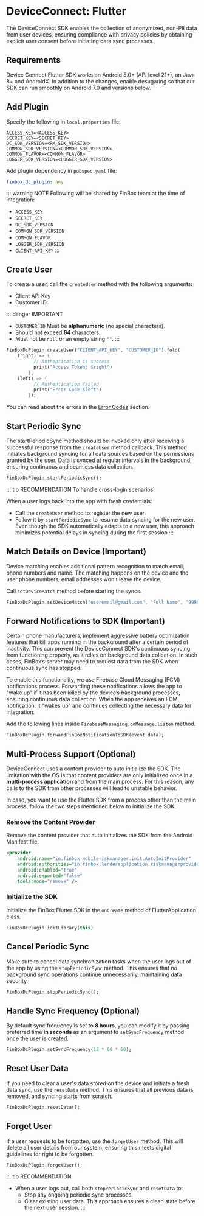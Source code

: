 # DeviceConnect: Flutter

The DeviceConnect SDK enables the collection of anonymized, non-PII data from user devices, ensuring compliance with privacy policies by obtaining explicit user consent before initiating data sync processes.

## Requirements

Device Connect Flutter SDK works on Android 5.0+ (API level 21+), on Java 8+ and AndroidX. In addition to the changes, enable desugaring so that our SDK can run smoothly on Android 7.0 and versions below.

<CodeSwitcher :languages="{kotlin:'Kotlin',groovy:'Groovy'}">
<template v-slot:kotlin>

```kotlin
android {
    ...
    defaultConfig {
        ...
        // Minimum 5.0+ devices
        minSdkVersion(21)
        ...
    }
    ...
    compileOptions {
        // Flag to enable support for the new language APIs
        coreLibraryDesugaringEnabled = true
        // Sets Java compatibility to Java 8
        sourceCompatibility = JavaVersion.VERSION_1_8
        targetCompatibility = JavaVersion.VERSION_1_8
    }
    // For Kotlin projects
    kotlinOptions {
        jvmTarget = "1.8"
    }
}

dependencies {
    coreLibraryDesugaring("com.android.tools:desugar_jdk_libs:1.1.5")
}
```

</template>
<template v-slot:groovy>

```groovy
android {
    ...
    defaultConfig {
        ...
        // Minimum 5.0+ devices
        minSdkVersion 21
        ...
    }
    ...
    compileOptions {
        // Flag to enable support for the new language APIs
        coreLibraryDesugaringEnabled true
        // Sets Java compatibility to Java 8
        sourceCompatibility JavaVersion.VERSION_1_8
        targetCompatibility JavaVersion.VERSION_1_8
    }
    // For Kotlin projects
    kotlinOptions {
        jvmTarget = "1.8"
    }
}

dependencies {
    coreLibraryDesugaring 'com.android.tools:desugar_jdk_libs:1.1.5'
}
```

</template>
</CodeSwitcher>

## Add Plugin

Specify the following in `local.properties` file:
  
  ```properties
  ACCESS_KEY=<ACCESS_KEY>
  SECRET_KEY=<SECRET_KEY>
  DC_SDK_VERSION=<RM_SDK_VERSION>
  COMMON_SDK_VERSION=<COMMON_SDK_VERSION>
  COMMON_FLAVOR=<COMMON_FLAVOR>
  LOGGER_SDK_VERSION=<LOGGER_SDK_VERSION>
  ```

Add plugin dependency in `pubspec.yaml` file:

  ```yml
  finbox_dc_plugin: any
  ```

::: warning NOTE
Following will be shared by FinBox team at the time of integration:

- `ACCESS_KEY`
- `SECRET_KEY`
- `DC_SDK_VERSION`
- `COMMON_SDK_VERSION`
- `COMMON_FLAVOR`
- `LOGGER_SDK_VERSION`
- `CLIENT_API_KEY`
:::

## Create User

To create a user, call the `createUser` method with the following arguments:

- Client API Key
- Customer ID

::: danger IMPORTANT
- `CUSTOMER_ID` Must be **alphanumeric** (no special characters).
- Should not exceed **64** characters.
- Must not be `null` or an empty string `""`.
:::

```dart
FinBoxDcPlugin.createUser("CLIENT_API_KEY", "CUSTOMER_ID").fold(
    (right) => {
          // Authentication is success
          print("Access Token: $right")
        },
    (left) => {
          // Authentication failed
          print("Error Code $left")
        });
```

You can read about the errors in the [Error Codes](/device-connect/error-codes.html) section.

## Start Periodic Sync

The startPeriodicSync method should be invoked only after receiving a successful response from the `createUser` method callback. This method initiates background syncing for all data sources based on the permissions granted by the user. Data is synced at regular intervals in the background, ensuring continuous and seamless data collection.

```dart
FinBoxDcPlugin.startPeriodicSync();
```

::: tip RECOMMENDATION
To handle cross-login scenarios:

When a user logs back into the app with fresh credentials:
- Call the `createUser` method to register the new user.
- Follow it by `startPeriodicSync` to resume data syncing for the new user.
Even though the SDK automatically adapts to a new user, this approach minimizes potential delays in syncing during the first session
:::

## Match Details on Device (Important)

Device matching enables additional pattern recognition to match email, phone numbers and name. The matching happens on the device and the user phone numbers, email addresses won't leave the device.

Call `setDeviceMatch` method before starting the syncs.

```dart
FinBoxDcPlugin.setDeviceMatch("useremail@gmail.com", "Full Name", "9999999999");
```

## Forward Notifications to SDK (Important)

Certain phone manufacturers, implement aggressive battery optimization features that kill apps running in the background after a certain period of inactivity. This can prevent the DeviceConnect SDK's continuous syncing from functioning properly, as it relies on background data collection. In such cases, FinBox’s server may need to request data from the SDK when continuous sync has stopped.

To enable this functionality, we use Firebase Cloud Messaging (FCM) notifications process. Forwarding these notifications allows the app to "wake up" if it has been killed by the device’s background processes, ensuring continuous data collection. When the app receives an FCM notification, it "wakes up" and continues collecting the necessary data for integration.

Add the following lines inside `FirebaseMessaging.onMessage.listen` method.

```dart
FinBoxDcPlugin.forwardFinBoxNotificationToSDK(event.data);
```

## Multi-Process Support (Optional)

DeviceConnect uses a content provider to auto initialize the SDK. The limitation with the OS is that content providers are only initialized once in a **multi-process application** and from the main process. For this reason, any calls to the SDK from other processes will lead to unstable behavior.

In case, you want to use the Flutter SDK from a process other than the main process, follow the two steps mentioned below to initialize the SDK.

### Remove the Content Provider

Remove the content provider that auto initializes the SDK from the Android Manifest file.

```xml
<provider
    android:name="in.finbox.mobileriskmanager.init.AutoInitProvider"
    android:authorities="in.finbox.lenderapplication.riskmanagerprovider"
    android:enabled="true"
    android:exported="false"
    tools:node="remove" />
```

### Initialize the SDK

Initialize the FinBox Flutter SDK in the `onCreate` method of FlutterApplication class.

```dart
FinBoxDcPlugin.initLibrary(this)
```

## Cancel Periodic Sync

Make sure to cancel data synchronization tasks when the user logs out of the app by using the `stopPeriodicSync` method. This ensures that no background sync operations continue unnecessarily, maintaining data security.

```dart
FinBoxDcPlugin.stopPeriodicSync();
```

## Handle Sync Frequency (Optional)

By default sync frequency is set to **8 hours**, you can modify it by passing preferred time **in seconds** as an argument to `setSyncFrequency` method once the user is created.

```dart
FinBoxDcPlugin.setSyncFrequency(12 * 60 * 60);
```

## Reset User Data

If you need to clear a user's data stored on the device and initiate a fresh data sync, use the `resetData` method. This ensures that all previous data is removed, and syncing starts from scratch.

```dart
FinBoxDcPlugin.resetData();
```

## Forget User

If a user requests to be forgotten, use the `forgetUser` method. This will delete all user details from our system, ensuring this meets digital guidelines for right to be forgotten.

```dart
FinBoxDcPlugin.forgetUser();
```

::: tip RECOMMENDATION
-  When a user logs out, call both `stopPeriodicSync` and `resetData`  to:
    * Stop any ongoing periodic sync processes.
    * Clear existing user data.
   This approach ensures a clean state before the next user session.
:::